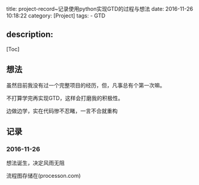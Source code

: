 title: project-record~记录使用python实现GTD的过程与想法
date: 2016-11-26 10:18:22
category: [Project]
tags:
    - GTD
    
description:
---
[Toc]


## 想法

虽然目前我没有过一个完整项目的经历，但，凡事总有个第一次嘛。

不打算学完再实现GTD，这样会打磨我的积极性。

边做边学，实在代码惨不忍睹，一言不合就重构


## 记录

### 2016-11-26

想法诞生，决定风雨无阻

流程图存储在(processon.com)

